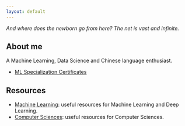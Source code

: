 ```yaml
---
layout: default
---
```


_And where does the newborn go from here? The net is vast and infinite._

## About me

A Machine Learning, Data Science and Chinese language enthusiast.

* [ML Specialization Certificates](./ml.html)

## Resources

* [Machine Learning](./ml.html): useful resources for Machine Learning and Deep Learning.
* [Computer Sciences](./cs.html): useful resources for Computer Sciences.

